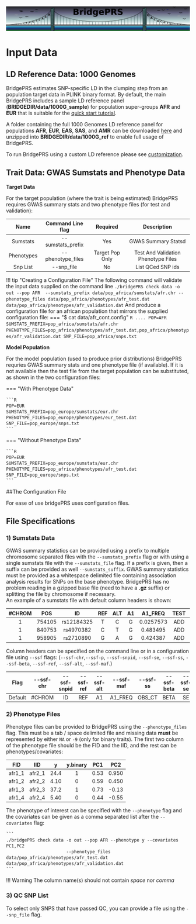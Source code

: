 ![Screenshot](img/slim/guide_logo3.png) 
# Input Data


## LD Reference Data: 1000 Genomes 

BridgePRS estimates SNP-specific LD in the clumping step from an population target data in PLINK binary format.  By default, the main 
BridgePRS includes a sample LD reference panel (**BRIDGEDIR/data/1000G_sample**) for population super-groups **AFR** and **EUR** that is 
suitable for the [quick start tutorial](quikstart_prep.md). 

A folder containing the full 1000 Genomes LD reference panel for populations **AFR**, **EUR**, **EAS**, **SAS**, and **AMR** can be downloaded 
[here](https://github.com/clivehoggart/BridgePRS/archive/refs/heads/main.zip) and unzipped into **BRIDGEDIR/data/1000G_ref** to enable full usage 
of BridgePRS. 

To run BridgePRS using a custom LD reference please see [customization](guide_customization.md). 





## Trait Data: GWAS Sumstats and Phenotype Data

**Target Data** 

For the target population (where the trait is being estimated) BridgePRS requires GWAS summary stats
and two phenotype files (for test and validation): 




|Name|Command Line flag|Required|Description|
|:-:|:-:|:-:|:-:|
|Sumstats|--sumstats_prefix|Yes|GWAS Summary Statsd|
|Phenotypes|--phenotype_files|Target Pop Only|Test And Validation Phenotype Files|
|Snp List|--snp_file|No|List QCed SNP ids| 

!!! tip "Creating a Configuration File"
    The following command will validate the input data supplied on the command line 
    ```
    ./bridgePRS check data -o out --pop AFR 
                           --sumstats_prefix data/pop_africa/sumstats/afr.chr
                           --phenotype_files data/pop_africa/phenotypes/afr_test.dat data/pop_africa/phenotypes/afr_validation.dat
    ```
    And produce a configuration file for an african population that mirrors the supplied configuration file: 
    === "$ cat data/afr_cont.config"
    ```R
     ....
     POP=AFR
     SUMSTATS_PREFIX=pop_africa/sumstats/afr.chr
     PHENOTYPE_FILES=pop_africa/phenotypes/afr_test.dat,pop_africa/phenotypes/afr_validation.dat
     SNP_FILE=pop_africa/snps.txt
    ```

**Model Population** 

For the model population (used to produce prior distributions) BridgePRS requries GWAS summary stats 
and one phenotype file (if available).  If it is not available then the test file 
from the target population can be substituted, as shown in the two configuration files: 


=== "With Phenotype Data"

    ```R
    POP=EUR 
    SUMSTATS_PREFIX=pop_europe/sumstats/eur.chr
    PHENOTYPE_FILES=pop_europe/phenotypes/eur_test.dat
    SNP_FILE=pop_europe/snps.txt
    ```

=== "Without Phenotype Data"

    ```R
    POP=EUR
    SUMSTATS_PREFIX=pop_europe/sumstats/eur.chr
    PHENOTYPE_FILES=pop_africa/phenotypes/afr_test.dat
    SNP_FILE=pop_europe/snps.txt
    ```

##The Configuration File

For ease of use bridgePRS uses configuration files. 


## File Specifications 


### 1) Sumstats Data 

GWAS summary statistics can be provided using a prefix to multiple chromosome separated files with the `--sumstats_prefix` flag or 
with using a single sumstats file with the `--sumstats_file` flag.  If a prefix is given, then a suffix can be provided as well `--sumstats_suffix`. 
GWAS summary statistics must be provided as a whitespace delimited file containing association analysis results for SNPs on the base phenotype.
BridgePRS has no problem reading in a gzipped base file (need to have a **.gz** suffix) or splitting the file by chromosome if necessary.  
An example of a sumstats file with default column headers is shown: 

|#CHROM|POS|ID|REF|ALT|A1|A1_FREQ|TEST|OBS_CT|BETA|SE|T_STAT|P|ERRCODE|
|:-:|:-:|:-:|:-:|:-:|:-:|:-:|:-:|:-:|:-:|:-:|:-:|:-:|:-:|
|1|754105|rs12184325|T|C|G|0.0257573|ADD|4853|0.820864|0.413692|1.98424|0.0472871|.|
|1|840753|rs4970382|C|T|G|0.483495|ADD|4847|0.0011142|0.128347|0.00868116|0.993074|.|
|1|958905|rs2710890|G|A|G|0.424387|ADD|4814|0.108094|0.132225|0.817497|0.413687|.|

Column headers can be specified on the command line or in a configuration file using `--ssf` flags: 
(`--ssf-chr`,`--ssf-p`, `--ssf-snpid`, `--ssf-se`, `--ssf-ss`, `--ssf-beta`, `--ssf-ref`, `--ssf-alt`, `--ssf-maf`.)


|Flag|--ssf-chr|--ssf-snpid|--ssf-ref|--ssf-alt|--ssf-maf|--ssf-ss|--ssf-beta|--ssf-se|--ssf-p|
|:-:|:-:|:-:|:-:|:-:|:-:|:-:|:-:|:-:|:-:|
|Default|#CHROM|ID|REF|A1|A1_FREQ|OBS_CT|BETA|SE|P|


### 2) Phenotype Files
Phenotype files can be provided to BridgePRS using the `--phenotype_files` flag. 
This must be a tab / space delimited file and missing data **must** be represented by either `NA` or `-9` (only for binary traits).
The first two column of the phenotype file should be the FID and the IID, and the rest can be phenotypes/covariates:  

|FID|IID|y|y.binary|PC1|PC2|
|:-:|:-:|:-:|:-:|:-:|:-:| 
|afr1_1|afr2_1|24.4|1|0.53|0.950| 
|afr1_2|afr2_2|4.10|0|0.59|0.450| 
|afr1_3|afr2_3|37.2|1|0.73|-0.13| 
|afr1_4|afr2_4|5.40|0|0.44|-0.55| 


The phenotype of interest can be specified with the `--phenotype` flag and the covariates can be given as a comma separated list 
after the `--covariates` flag: 

    ```
    ./bridgePRS check data -o out --pop AFR --phenotype y --covariates PC1,PC2 
                           --phenotype_files data/pop_africa/phenotypes/afr_test.dat data/pop_africa/phenotypes/afr_validation.dat
    ```

!!! Warning
    The column name(s) should not contain *space* nor *comma*


### 3) QC SNP List 
To select only SNPS that have passed QC, you can provide a file using the `--snp_file` flag. 





